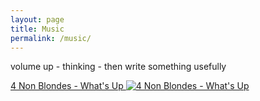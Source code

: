 ```yaml
---
layout: page
title: Music
permalink: /music/
---
```


volume up - thinking - then write something usefully

[4 Non Blondes - What's Up ![4 Non Blondes - What's Up](https://img.youtube.com/vi/6NXnxTNIWkc/0.jpg)](https://www.youtube.com/watch?v=6NXnxTNIWkc)